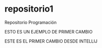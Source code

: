 # repositorio1
Repositorio Programación 

ESTO ES UN EJEMPLO DE PRIMER CAMBIO

ESTE ES EL PRIMER CAMBIO DESDE INTELLIJ
